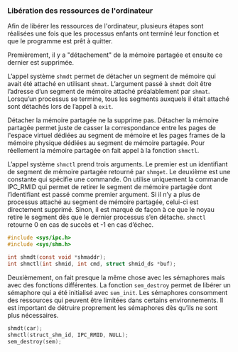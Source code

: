### Libération des ressources de l'ordinateur

Afin de libérer les ressources de l'ordinateur, plusieurs étapes sont réalisées une fois que les processus 
enfants ont terminé leur fonction et que le programme est prêt à quitter.

Premièrement, il y a "détachement" de la mémoire partagée et ensuite ce dernier est supprimée. 

L’appel système `shmdt` permet de détacher un segment de mémoire qui avait été attaché en utilisant `shmat`. 
L’argument passé à `shmdt` doit être l’adresse d’un segment de mémoire attaché préalablement par `shmat`. 
Lorsqu’un processus se termine, tous les segments auxquels il était attaché sont détachés lors de l’appel à `exit`. 

Détacher la mémoire partagée ne la supprime pas. Détacher la mémoire partagée permet juste de casser la correspondance 
entre les pages de l'espace virtuel dédiées au segment  de mémoire et les pages frames de la mémoire physique dédiées 
au segment de mémoire partagée. Pour réellement la mémoire partagée on fait appel à la fonction `shmctl`. 

L’appel système `shmctl` prend trois arguments. Le premier est un identifiant de segment de mémoire partagée retourné 
par `shmget`. Le deuxième est une constante qui spécifie une commande. On utilise uniquement la commande IPC_RMID 
qui permet de retirer le segment de mémoire partagée dont l’identifiant est passé comme premier argument. Si il n’y a plus 
de processus attaché au segment de mémoire partagée, celui-ci est directement supprimé. Sinon, il est marqué de façon à ce 
que le noyau retire le segment dès que le dernier processus s’en détache. `shmctl` retourne 0 en cas de succès et -1 en 
cas d’échec.

```{.c caption="man of shmdt and shmctl"}
#include <sys/ipc.h>
#include <sys/shm.h>

int shmdt(const void *shmaddr);
int shmctl(int shmid, int cmd, struct shmid_ds *buf);
```

Deuxièmement, on fait presque la même chose avec les sémaphores mais avec des fonctions différentes. La fonction `sem_destroy` 
permet de libérer un sémaphore qui a été initialisé avec `sem_init`. Les sémaphores consomment des ressources qui peuvent 
être limitées dans certains environnements. Il est important de détruire proprement les sémaphores dès qu’ils ne sont plus 
nécessaires.

```{.c caption="destruction des semaphores"}
shmdt(car);
shmctl(struct_shm_id, IPC_RMID, NULL);
sem_destroy(sem);
``` 
